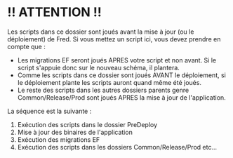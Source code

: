 ﻿# !! ATTENTION !!

Les scripts dans ce dossier sont joués avant la mise à jour (ou le déploiement) de Fred.
Si vous mettez un script ici, vous devez prendre en compte que : 
* Les migrations EF seront joués APRES votre script et non avant. Si le script s'appuie donc sur le nouveau schéma, il plantera.
* Comme les scripts dans ce dossier sont joués AVANT le déploiement, si le déploiement plante les scripts auront quand même été joués.
* Le reste des scripts dans les autres dossiers parents genre Common/Release/Prod sont joués APRES la mise à jour de l'application.

La séquence est la suivante : 

1. Exécution des scripts dans le dossier PreDeploy
1. Mise à jour des binaires de l'application
1. Exécution des migrations EF
1. Exécution des scripts dans les dossiers Common/Release/Prod etc...


